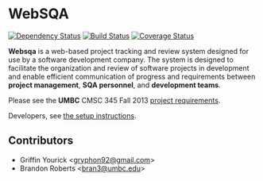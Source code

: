 # WebSQA
[![Dependency Status](https://gemnasium.com/3456Software/websqa.png)](https://gemnasium.com/3456Software/websqa)
[![Build Status](https://travis-ci.org/3456Software/websqa.png?branch=master)](https://travis-ci.org/3456Software/websqa)
[![Coverage Status](https://coveralls.io/repos/3456Software/websqa/badge.png?branch=master)](https://coveralls.io/r/3456Software/websqa?branch=master)

**Websqa** is a web-based project tracking and review system designed for use by
a software development company. The system is designed to facilitate the
organization and review of software projects in development and enable
efficient communication of progress and requirements between
**project management**, **SQA personnel**, and **development teams**.

Please see the **UMBC** CMSC 345 Fall 2013
[project requirements](http://www.csee.umbc.edu/~squire/cs345_proj.shtml).

Developers, see [the setup instructions](https://github.com/3456Software/websqa/blob/master/SETUP.md).

## Contributors
 - Griffin Yourick <[gryphon92@gmail.com](mailto:gryphon92@gmail.com)>
 - Brandon Roberts <[bran3@umbc.edu](mailto:bran3@umbc.edu)>
